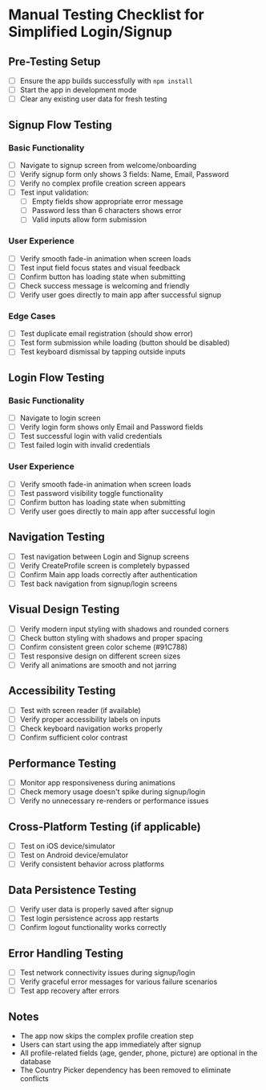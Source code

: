# Manual Testing Checklist for Simplified Login/Signup

## Pre-Testing Setup
- [ ] Ensure the app builds successfully with `npm install`
- [ ] Start the app in development mode
- [ ] Clear any existing user data for fresh testing

## Signup Flow Testing
### Basic Functionality
- [ ] Navigate to signup screen from welcome/onboarding
- [ ] Verify signup form only shows 3 fields: Name, Email, Password
- [ ] Verify no complex profile creation screen appears
- [ ] Test input validation:
  - [ ] Empty fields show appropriate error message
  - [ ] Password less than 6 characters shows error
  - [ ] Valid inputs allow form submission

### User Experience
- [ ] Verify smooth fade-in animation when screen loads
- [ ] Test input field focus states and visual feedback
- [ ] Confirm button has loading state when submitting
- [ ] Check success message is welcoming and friendly
- [ ] Verify user goes directly to main app after successful signup

### Edge Cases
- [ ] Test duplicate email registration (should show error)
- [ ] Test form submission while loading (button should be disabled)
- [ ] Test keyboard dismissal by tapping outside inputs

## Login Flow Testing
### Basic Functionality
- [ ] Navigate to login screen
- [ ] Verify login form shows only Email and Password fields
- [ ] Test successful login with valid credentials
- [ ] Test failed login with invalid credentials

### User Experience
- [ ] Verify smooth fade-in animation when screen loads
- [ ] Test password visibility toggle functionality
- [ ] Confirm button has loading state when submitting
- [ ] Verify user goes directly to main app after successful login

## Navigation Testing
- [ ] Test navigation between Login and Signup screens
- [ ] Verify CreateProfile screen is completely bypassed
- [ ] Confirm Main app loads correctly after authentication
- [ ] Test back navigation from signup/login screens

## Visual Design Testing
- [ ] Verify modern input styling with shadows and rounded corners
- [ ] Check button styling with shadows and proper spacing
- [ ] Confirm consistent green color scheme (#91C788)
- [ ] Test responsive design on different screen sizes
- [ ] Verify all animations are smooth and not jarring

## Accessibility Testing
- [ ] Test with screen reader (if available)
- [ ] Verify proper accessibility labels on inputs
- [ ] Check keyboard navigation works properly
- [ ] Confirm sufficient color contrast

## Performance Testing
- [ ] Monitor app responsiveness during animations
- [ ] Check memory usage doesn't spike during signup/login
- [ ] Verify no unnecessary re-renders or performance issues

## Cross-Platform Testing (if applicable)
- [ ] Test on iOS device/simulator
- [ ] Test on Android device/emulator
- [ ] Verify consistent behavior across platforms

## Data Persistence Testing
- [ ] Verify user data is properly saved after signup
- [ ] Test login persistence across app restarts
- [ ] Confirm logout functionality works correctly

## Error Handling Testing
- [ ] Test network connectivity issues during signup/login
- [ ] Verify graceful error messages for various failure scenarios
- [ ] Test app recovery after errors

## Notes
- The app now skips the complex profile creation step
- Users can start using the app immediately after signup
- All profile-related fields (age, gender, phone, picture) are optional in the database
- The Country Picker dependency has been removed to eliminate conflicts